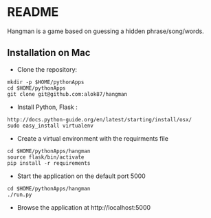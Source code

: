 README
======

Hangman is a game based on guessing a hidden phrase/song/words.

Installation on Mac
--------------------

* Clone the repository:

```
mkdir -p $HOME/pythonApps
cd $HOME/pythonApps
git clone git@github.com:alok87/hangman
```

* Install Python, Flask :

```
http://docs.python-guide.org/en/latest/starting/install/osx/
sudo easy_install virtualenv
```

* Create a virtual environment with the requirments file

```
cd $HOME/pythonApps/hangman
source flask/bin/activate
pip install -r requirements
```

* Start the application on the default port 5000

```
cd $HOME/pythonApps/hangman
./run.py
```

* Browse the application at http://localhost:5000

